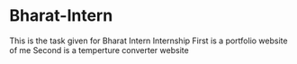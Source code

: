 # Bharat-Intern
This is the task given for Bharat Intern Internship
First is a portfolio website of me
Second is a temperture converter website
